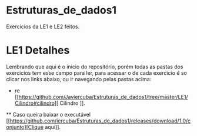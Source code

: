 # Estruturas_de_dados1
Exercícios da LE1 e LE2 feitos. 

# LE1 Detalhes

Lembrando que aqui é o inicio do repositório, porém todas as pastas dos exercicios tem esse campo para ler,
para acessar o de cada exercicio é so clicar nos links abaixo, ou ir navegando pelas pastas acima:

- re [[https://github.com/Javiercuba/Estruturas_de_dados1/tree/master/LE1/Cilindro#cilindro][ Cilindro ]].



** Caso queira baixar o executável [[https://github.com/iercuba/Estruturas_de_dados1/releases/download/1.0/conjunto][Clique aqui]].

    

